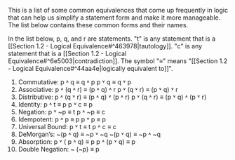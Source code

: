 This is a list of some common equivalences that come up frequently in logic that can help us simplify a statement form and make it more manageable. The list below contains these common forms and their names.

In the list below, p, q, and r are statements. "t" is any statement that is a [[Section 1.2 - Logical Equivalence#^463978|tautology]]. "c" is any statement that is a [[Section 1.2 - Logical Equivalence#^6e5003|contradiction]]. The symbol "≡" means "[[Section 1.2 - Logical Equivalence#^44aa4e|logically equivalent to]]".

1) Commutative: p ˄ q ≡ q ˄ p p ˅ q ≡ q ˅ p 
2) Associative: p ˄ (q ˄ r) ≡ (p ˄ q) ˄ r p ˅ (q ˅ r) ≡ (p ˅ q) ˅ r 
3) Distributive: p ˄ (q ˅ r) ≡ (p ˄ q) ˅ (p ˄ r) p ˅ (q ˄ r) ≡ (p ˅ q) ˄ (p ˅ r) 
4) Identity: p ˄ t ≡ p p ˅ c ≡ p 
5) Negation: p ˅ ~p ≡ t p ˄ ~p ≡ c 
6) Idempotent: p ˄ p ≡ p p ˅ p ≡ p 
7) Universal Bound: p ˅ t ≡ t p ˄ c ≡ c 
8) DeMorgan’s: ~(p ˄ q) ≡ ~p ˅ ~q ~(p ˅ q) ≡ ~p ˄ ~q 
9) Absorption: p ˅ ( p ˄ q) ≡ p p ˄ (p ˅ q) ≡ p
10) Double Negation: ~ (~p) ≡ p